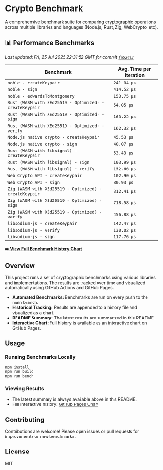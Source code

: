 # Crypto Benchmark

A comprehensive benchmark suite for comparing cryptographic operations across multiple libraries and languages (Node.js, Rust, Zig, WebCrypto, etc).

## 📊 Performance Benchmarks

<!-- BENCHMARK_START -->

*Last updated: Fri, 25 Jul 2025 22:31:52 GMT for commit [`fa524a3`](https://github.com/jlucaso1/crypto-benchmark/commit/fa524a3)*

| Benchmark | Avg. Time per Iteration |
|-----------|-------------------------|
| `noble - createKeypair` | `241.04 µs` |
| `noble - sign` | `414.52 µs` |
| `noble - edwardsToMontgomery` | `153.75 µs` |
| `Rust (WASM with XEd25519 - Optimized) - createKeypair` | `54.05 µs` |
| `Rust (WASM with XEd25519 - Optimized) - sign` | `163.22 µs` |
| `Rust (WASM with XEd25519 - Optimized) - verify` | `162.32 µs` |
| `Node.js native crypto - createKeypair` | `45.53 µs` |
| `Node.js native crypto - sign` | `40.07 µs` |
| `Rust (WASM with libsignal) - createKeypair` | `53.43 µs` |
| `Rust (WASM with libsignal) - sign` | `103.99 µs` |
| `Rust (WASM with libsignal) - verify` | `152.66 µs` |
| `Web Crypto API - createKeypair` | `102.90 µs` |
| `Web Crypto API - sign` | `80.93 µs` |
| `Zig (WASM with XEd25519 - Optimized) - createKeypair` | `312.41 µs` |
| `Zig (WASM with XEd25519 - Optimized) - sign` | `718.58 µs` |
| `Zig (WASM with XEd25519 - Optimized) - verify` | `456.88 µs` |
| `libsodium-js - createKeypair` | `142.47 µs` |
| `libsodium-js - verify` | `130.02 µs` |
| `libsodium-js - sign` | `117.76 µs` |


[**➡️ View Full Benchmark History Chart**](https://jlucaso1.github.io/crypto-benchmark/)

<!-- BENCHMARK_END -->

## Overview

This project runs a set of cryptographic benchmarks using various libraries and implementations. The results are tracked over time and visualized automatically using GitHub Actions and GitHub Pages.

- **Automated Benchmarks:** Benchmarks are run on every push to the main branch.
- **Historical Tracking:** Results are appended to a history file and visualized as a chart.
- **README Summary:** The latest results are summarized in this README.
- **Interactive Chart:** Full history is available as an interactive chart on GitHub Pages.

## Usage

### Running Benchmarks Locally

```sh
npm install
npm run build
npm run bench
```

### Viewing Results

- The latest summary is always available above in this README.
- Full interactive history: [GitHub Pages Chart](https://jlucaso1.github.io/crypto-benchmark/)

## Contributing

Contributions are welcome! Please open issues or pull requests for improvements or new benchmarks.

## License

MIT

